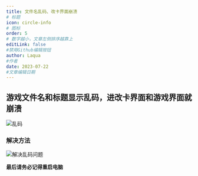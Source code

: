 ```yaml
---
title: 文件名乱码、改卡界面崩溃
# 标题
icon: circle-info
# 图标
order: 5
# 数字越小，文章左侧排序越靠上
editLink: false
#禁用Github编辑按钮
author: Laqua
#作者
date: 2023-07-22
#文章编辑日期
---
```


## **游戏文件名和标题显示乱码，进改卡界面和游戏界面就崩溃**

![乱码](https://img.514.live/img/202307222221531.png)

### **解决方法**

![解决乱码问题](https://img.514.live/img/202307222222942.png)

**最后请务必记得重启电脑**
